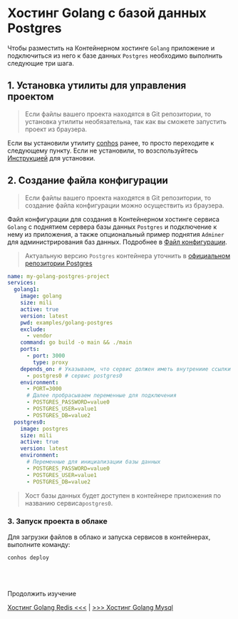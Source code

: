# Хостинг Golang с базой данных Postgres

Чтобы разместить на Контейнерном хостинге `Golang` приложение и подключиться из него к базе данных `Postgres` необходимо выполнить следующие три шага.

## 1. Установка утилиты для управления проектом

> Если файлы вашего проекта находятся в Git репозитории, то установка утилиты необязательна, так как вы сможете запустить проект из браузера.

Если вы установили утилиту [conhos](https://www.npmjs.com/package/conhos) ранее, то просто переходите к следующему пункту. Если не установили, то возспользуйтесь [Инструкцией](./GettingStarted.md) для установки.

## 2. Создание файла конфигурации

> Если файлы вашего проекта находятся в Git репозитории, то создание файла конфигурации можно осуществить из браузера.

Файл конфигурации для создания в Контейнерном хостинге сервиса `Golang` с поднятием сервера базы данных `Postgres` и подключение к нему из приложения, а также опциональный пример поднятия `Adminer` для администрирования баз данных. Подробнее в [Файл конфигурации](./ConfigFile.md#пример_файла_конфигурации).

> Актуальную версию `Postgres` контейнера уточнить в [официальном репозитории Postgres](https://hub.docker.com/_/postgres/tags)

```yml
name: my-golang-postgres-project
services:
  golang1:
    image: golang
    size: mili
    active: true
    version: latest
    pwd: examples/golang-postgres
    exclude:
      - vendor
    command: go build -o main && ./main
    ports:
      - port: 3000
        type: proxy
    depends_on: # Указываем, что сервис должен иметь внутрениие ссылки на
      - postgres0 # сервис postgres0
    environment:
      - PORT=3000
      # Далее пробрасываем переменные для подключения
      - POSTGRES_PASSWORD=value0
      - POSTGRES_USER=value1
      - POSTGRES_DB=value2
  postgres0:
    image: postgres
    size: mili
    active: true
    version: latest
    environment:
      # Переменные для инициализации базы данных
      - POSTGRES_PASSWORD=value0
      - POSTGRES_USER=value1
      - POSTGRES_DB=value2
```

> Хост базы данных будет доступен в контейнере приложения по названию сервиса`postgres0`.

### 3. Запуск проекта в облаке

Для загрузки файлов в облако и запуска сервисов в контейнерах, выполните команду:

```sh
conhos deploy
```

<div style="margin-top: 4rem;"></div>

Продолжить изучение

[Хостинг Golang Redis <<<](./HostingGolangRedis.md) | [>>> Хостинг Golang Mysql](./HostingGolangMysql.md)
